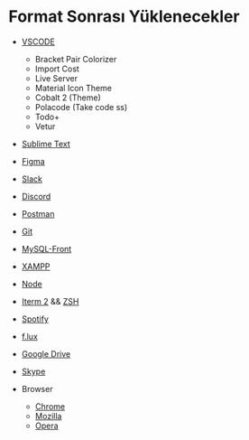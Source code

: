 # Format Sonrası Yüklenecekler

* [VSCODE](https://code.visualstudio.com/)
  * Bracket Pair Colorizer
  * Import Cost
  * Live Server
  * Material Icon Theme
  * Cobalt 2 (Theme)
  * Polacode (Take code ss)
  * Todo+
  * Vetur
* [Sublime Text](https://www.sublimetext.com/3)
* [Figma](https://www.figma.com/)
* [Slack](https://slack.com/)
* [Discord](https://discordapp.com/)
* [Postman](https://www.getpostman.com/)
* [Git](https://git-scm.com/downloads)
* [MySQL-Front](http://www.mysqlfront.de/)
* [XAMPP](https://www.apachefriends.org/tr/index.html)
* [Node](https://nodejs.org/en/)
* [Iterm 2](https://www.iterm2.com/) && [ZSH](https://medium.com/ayuth/iterm2-zsh-oh-my-zsh-the-most-power-full-of-terminal-on-macos-bdb2823fb04c)
* [Spotify](https://www.spotify.com/tr/)
* [f.lux](https://justgetflux.com/)
* [Google Drive](https://www.google.com/drive/)
* [Skype](https://www.skype.com/en/)

* Browser
  * [Chrome](https://www.google.com/chrome/)
  * [Mozilla](https://www.mozilla.org/en-US/firefox/new/)
  * [Opera](https://www.opera.com/tr)
